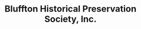 ---
layout: repo
title: "Bluffton Historical Preservation Society, Inc."
id: 1926
permalink: repos/1926/
---